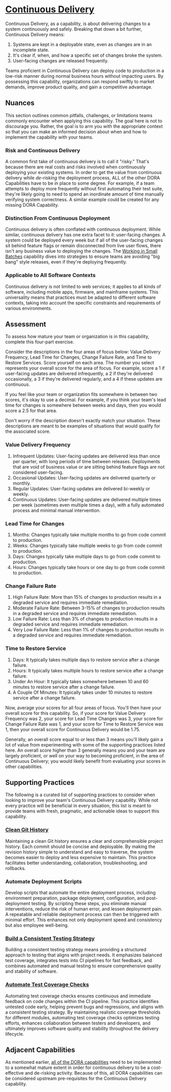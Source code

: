 # [Continuous Delivery](https://dora.dev/capabilities/continuous-delivery/)

Continuous Delivery, as a capability, is about delivering changes to a system continuously and safely. Breaking that down a bit further, Continuous Delivery means:

1. Systems are kept in a deployable state, even as changes are in an incomplete state.
2. It's clear if, when, and how a specific set of changes broke the system.
3. User-facing changes are released frequently.

Teams proficient in Continuous Delivery can deploy code to production in a low-risk manner during normal business hours without impacting users. By possessing this capability, organizations can respond swiftly to market demands, improve product quality, and gain a competitive advantage.

## Nuances

This section outlines common pitfalls, challenges, or limitations teams commonly encounter when applying this capability. The goal here is not to discourage you. Rather, the goal is to arm you with the appropriate context so that you can make an informed decision about when and how to implement the capability with your teams.

### Risk and Continuous Delivery

A common first take of continuous delivery is to call it "risky." That's because there are real costs and risks involved when continuously deploying your existing systems. In order to get the value from continuous delivery while _de-risking_ the deployment process, ALL of the other DORA Capabilities have to be in place to some degree. For example, if a team attempts to deploy more frequently without first automating their test suite, they're likely going to need to spend an inordinate amount of time manually verifying system correctness. A similar example could be created for any missing DORA Capability.

### Distinction From Continuous Deployment

Continuous delivery is often conflated with continuous deployment. While similar, continuous delivery has one extra facet to it: user-facing changes. A system could be deployed every week but if all of the user-facing changes sit behind feature flags or remain disconnected from live user flows, there isn't any business value to deploying the changes. The [Working in Small Batches](/capabilities/working-in-small-batches.md) capability dives into strategies to ensure teams are avoiding "big bang" style releases, even if they're deploying frequently.

### Applicable to All Software Contexts

Continuous delivery is not limited to web services; it applies to all kinds of software, including mobile apps, firmware, and mainframe systems. This universality means that practices must be adapted to different software contexts, taking into account the specific constraints and requirements of various environments.

## Assessment
To assess how mature your team or organization is in this capability, complete this four-part exercise.

Consider the descriptions in the four areas of focus below: Value Delivery Frequency, Lead Time for Changes, Change Failure Rate, and Time to Restore Services. Score yourself on each area. The number you select represents your overall score for the area of focus. For example, score a 1 if user-facing updates are delivered infrequently, a 2 if they're delivered occasionally, a 3 if they're delivered regularly, and a 4 if these updates are continuous. 

If you feel like your team or organization fits somewhere in between two scores, it's okay to use a decimal. For example, if you think your team's lead time for changes is somewhere between weeks and days, then you would score a 2.5 for that area.

Don't worry if the description doesn't exactly match your situation. These descriptions are meant to be examples of situations that would qualify for the associated score. 

### Value Delivery Frequency

1. Infrequent Updates: User-facing updates are delivered less than once per quarter, with long periods of time between releases. Deployments that are void of business value or are sitting behind feature flags are not considered user-facing.
2. Occasional Updates: User-facing updates are delivered quarterly or monthly.
3. Regular Updates: User-facing updates are delivered bi-weekly or weekly.
4. Continuous Updates: User-facing updates are delivered multiple times per week (sometimes even multiple times a day), with a fully automated process and minimal manual intervention.

### Lead Time for Changes

1. Months: Changes typically take multiple months to go from code commit to production.
2. Weeks: Changes typically take multiple weeks to go from code commit to production.
3. Days: Changes typically take multiple days to go from code commit to production.
4. Hours: Changes typically take hours or one day to go from code commit to production.

### Change Failure Rate

1. High Failure Rate: More than 15% of changes to production results in a degraded service and requires immediate remediation.
2. Moderate Failure Rate: Between 3-15% of changes to production results in a degraded service and requires immediate remediation.
3. Low Failure Rate: Less than 3% of changes to production results in a degraded service and requires immediate remediation.
4. Very Low Failure Rate: Less than 1% of changes to production results in a degraded service and requires immediate remediation.

### Time to Restore Service

1. Days: It typically takes multiple days to restore service after a change failure.
2. Hours: It typically takes multiple hours to restore service after a change failure.
3. Under An Hour: It typically takes somewhere between 10 and 60 minutes to restore service after a change failure.
4. A Couple Of Minutes: It typically takes under 10 minutes to restore service after a change failure.

Now, average your scores for all four areas of focus. You'll then have your overall score for this capability. So, if your score for Value Delivery Frequency was 2, your score for Lead Time Changes was 3, your score for Change Failure Rate was 1, and your score for Time to Restore Service was 1, then your overall score for Continuous Delivery would be 1.75.

Generally, an overall score equal to or less than 3 means you'll likely gain a lot of value from experimenting with some of the supporting practices listed here. An overall score higher than 3 generally means you and your team are largely proficient, or well on your way to becoming proficient, in the area of Continuous Delivery; you would likely benefit from evaluating your scores in other capabilities.

## Supporting Practices
The following is a curated list of supporting practices to consider when looking to improve your team's Continuous Delivery capability. While not every practice will be beneficial in every situation, this list is meant to provide teams with fresh, pragmatic, and actionable ideas to support this capability.

### [Clean Git History](/practices/clean-git-history.md)

Maintaining a clean Git history ensures a clear and comprehensible project history. Each commit should be concise and deployable. By making the revision history simple to understand and easy to traverse, the system becomes easier to deploy and less expensive to maintain. This practice facilitates better understanding, collaboration, troubleshooting, and rollbacks.

### Automate Deployment Scripts

Develop scripts that automate the entire deployment process, including environment preparation, package deployment, configuration, and post-deployment testing. By scripting these steps, you eliminate manual interventions, reduce the risk of human error, and lessen deployment pain. A repeatable and reliable deployment process can then be triggered with minimal effort. This enhances not only deployment speed and consistency but also employee well-being.

### [Build a Consistent Testing Strategy](/practices/build-consistent-testing-strategy.md)

Building a consistent testing strategy means providing a structured approach to testing that aligns with project needs.
It emphasizes balanced test coverage, integrates tests into CI pipelines for fast feedback, and combines automated and manual testing to ensure comprehensive quality and stability of software.

### [Automate Test Coverage Checks](/practices/automate-test-coverage-checks.md)

Automating test coverage checks ensures continuous and immediate feedback on code changes within the CI pipeline. This practice identifies untested code early, helping prevent bugs and regressions, and aligns with a consistent testing strategy. By maintaining realistic coverage thresholds for different modules, automating test coverage checks optimizes testing efforts, enhances collaboration between testers and developers, and ultimately improves software quality and stability throughout the delivery lifecycle.

## Adjacent Capabilities

As mentioned earlier, [all of the DORA capabilities](/capabilities/) need to be implemented to a somewhat mature extent in order for continuous delivery to be a cost-effective and de-risking activity. Because of this, all DORA capabilities can be considered upstream pre-requisites for the Continuous Delivery capability. 
